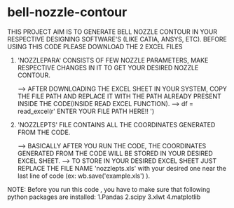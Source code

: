 # bell-nozzle-contour

THIS PROJECT AIM IS TO GENERATE BELL NOZZLE CONTOUR IN YOUR RESPECTIVE DESIGNING SOFTWARE'S (LIKE CATIA, ANSYS, ETC).
BEFORE USING THIS CODE PLEASE DOWNLOAD THE 2 EXCEL FILES

1) 'NOZZLEPARA' CONSISTS OF FEW NOZZLE PARAMETERS, MAKE RESPECTIVE CHANGES IN IT TO GET YOUR DESIRED NOZZLE CONTOUR.

    --> AFTER DOWNLOADING THE EXCEL SHEET IN YOUR SYSTEM, COPY THE FILE PATH AND REPLACE IT WITH THE PATH ALREADY PRESENT INSIDE THE CODE(INSIDE READ EXCEL FUNCTION).
    --> df = read_excel(r' ENTER YOUR FILE PATH HERE!! ')
    
2) 'NOZZLEPTS' FILE CONTAINS ALL THE COORDINATES GENERATED FROM THE CODE.
    
    --> BASICALLY AFTER YOU RUN THE CODE, THE COORDINATES GENERATED FROM THE CODE WILL BE STORED IN YOUR DESIRED EXCEL SHEET.
    --> TO STORE IN YOUR DESIRED EXCEL SHEET JUST REPLACE THE FILE NAME 'nozzlepts.xls' with your desired one near the last line of code (ex: wb.save('example.xls') ).
    
NOTE:
Before you run this code , you have to make sure that following python packages are installed:
1.Pandas
2.scipy
3.xlwt
4.matplotlib

